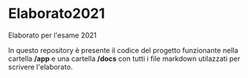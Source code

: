 # Elaborato2021
Elaborato per l'esame 2021

In questo repository è presente il codice del progetto funzionante nella cartella **/app** e una cartella **/docs** con tutti i file markdown utilazzati per scrivere l'elaborato.
